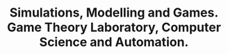 ---
layout: publication-layout
year: 2012
title: Simulations, Modelling and Games. Game Theory Laboratory, Computer Science and Automation.
description: 15 February, 2012. Indian Institute of Science. Presented by  Harsha Krishna, Bharath M. Palavalli, Aditi Murthy, Onkar Hoysala.
link: http://fieldsofview.in/bibtex.php?refname=krishna12iisc
ide: feb15simulationsmodellingandgamestheorylaboratory
tag: presentations
categories: presentations
---